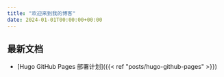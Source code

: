 ```yaml
---
title: "欢迎来到我的博客"
date: 2024-01-01T00:00:00+00:00
---
```


## 最新文档

- [Hugo GitHub Pages 部署计划]({{< ref "posts/hugo-github-pages" >}})